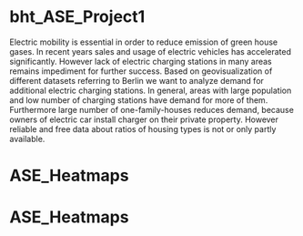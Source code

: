 # bht_ASE_Project1

Electric mobility is essential in order to reduce emission of green house gases. In
recent years sales and usage of electric vehicles has accelerated significantly. However
lack of electric charging stations in many areas remains impediment for further success.
Based on geovisualization of different datasets referring to Berlin we want to analyze
demand for additional electric charging stations.
In general, areas with large population and low number of charging stations have demand
for more of them. Furthermore large number of one-family-houses reduces demand, because
owners of electric car install charger on their private property. However reliable and
free data about ratios of housing types is not or only partly available.
# ASE_Heatmaps
# ASE_Heatmaps

